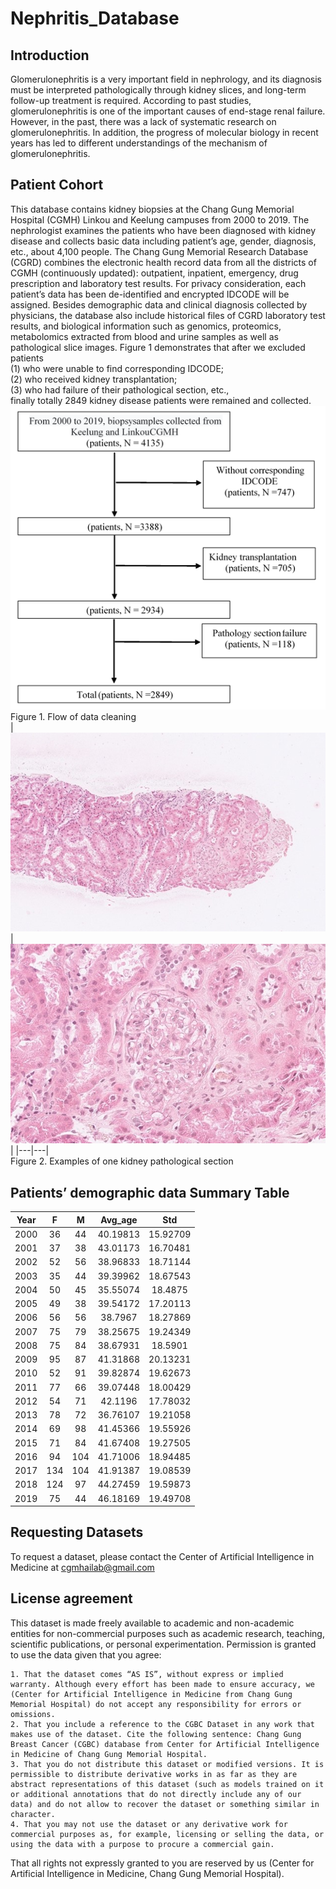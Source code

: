 # Nephritis_Database
## Introduction
Glomerulonephritis is a very important field in nephrology, and its diagnosis must be interpreted pathologically through kidney slices, and long-term follow-up treatment is required. According to past studies, glomerulonephritis is one of the important causes of end-stage renal failure. However, in the past, there was a lack of systematic research on glomerulonephritis. In addition, the progress of molecular biology in recent years has led to different understandings of the mechanism of glomerulonephritis. 
## Patient Cohort
This database contains kidney biopsies at the Chang Gung Memorial Hospital (CGMH) Linkou and Keelung campuses from 2000 to 2019. The nephrologist examines the patients who have been diagnosed with kidney disease and collects basic data including patient’s age, gender, diagnosis, etc., about 4,100 people. The Chang Gung Memorial Research Database (CGRD) combines the electronic health record data from all the districts of CGMH (continuously updated): outpatient, inpatient, emergency, drug prescription and laboratory test results. For privacy consideration, each patient’s data has been de-identified and encrypted IDCODE will be assigned. Besides demographic data and clinical diagnosis collected by physicians, the database also include historical files of CGRD laboratory test results, and biological information such as genomics, proteomics, metabolomics extracted from blood and urine samples as well as pathological slice images. Figure 1 demonstrates that after we excluded patients  
    (1) who were unable to find corresponding IDCODE;  
    (2) who received kidney transplantation;    
    (3) who had failure of their pathological section, etc.,  
finally totally 2849 kidney disease patients were remained and collected.  
![image](https://github.com/xiong-yz/Nephritis_Database/blob/main/flow.png)  
Figure 1. Flow of data cleaning  
| ![kidney pathological section](https://github.com/xiong-yz/Nephritis_Database/blob/main/kidney1.jpg) |  ![kidney pathological section](https://github.com/xiong-yz/Nephritis_Database/blob/main/kidney2.jpg) |
|---|---|  
Figure 2. Examples of one kidney pathological section  

## Patients’ demographic data Summary Table
Year    | F   | M   | Avg_age | Std
:------:|:---:|:---:|:-------:|:------:
2000    | 36  | 44  | 40.19813|15.92709
2001    | 37  | 38  | 43.01173|16.70481
2002    | 52  | 56  | 38.96833|18.71144
2003    | 35  | 44  | 39.39962|18.67543
2004    | 50  | 45  | 35.55074|18.4875
2005    | 49  | 38  | 39.54172|17.20113
2006    | 56  | 56  | 38.7967 |18.27869
2007    | 75  | 79  | 38.25675|19.24349
2008    | 75  | 84  | 38.67931|18.5901
2009    | 95  | 87  | 41.31868|20.13231
2010    | 52  | 91  | 39.82874|19.62673
2011    | 77  | 66  | 39.07448|18.00429
2012    | 54  | 71  | 42.1196 |17.78032
2013    | 78  | 72  | 36.76107|19.21058
2014    | 69  | 98  | 41.45366|19.55926
2015    | 71  | 84  | 41.67408|19.27505
2016    | 94  | 104 | 41.71006|18.94485
2017    | 134 | 104 | 41.91387|19.08539
2018    | 124 | 97  | 44.27459|19.59873
2019    | 75  | 44  | 46.18169|19.49708
## Requesting Datasets
To request a dataset, please contact the Center of Artificial Intelligence in Medicine at [cgmhailab@gmail.com](cgmhailab@gmail.com)

## License agreement
This dataset is made freely available to academic and non-academic entities for non-commercial purposes such as academic research, teaching, scientific publications, or personal experimentation. Permission is granted to use the data given that you agree:  

    1. That the dataset comes “AS IS”, without express or implied warranty. Although every effort has been made to ensure accuracy, we (Center for Artificial Intelligence in Medicine from Chang Gung Memorial Hospital) do not accept any responsibility for errors or omissions.
    2. That you include a reference to the CGBC Dataset in any work that makes use of the dataset. Cite the following sentence: Chang Gung Breast Cancer (CGBC) database from Center for Artificial Intelligence in Medicine of Chang Gung Memorial Hospital.
    3. That you do not distribute this dataset or modified versions. It is permissible to distribute derivative works in as far as they are abstract representations of this dataset (such as models trained on it or additional annotations that do not directly include any of our data) and do not allow to recover the dataset or something similar in character.
    4. That you may not use the dataset or any derivative work for commercial purposes as, for example, licensing or selling the data, or using the data with a purpose to procure a commercial gain.
That all rights not expressly granted to you are reserved by us (Center for Artificial Intelligence in Medicine, Chang Gung Memorial Hospital).
